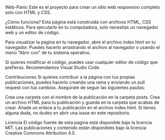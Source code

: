 Web-Panic
Este es el proyecto para crear un sitio web responsivo completo solo con HTML y CSS.

¿Cómo funciona?
Esta página está construida con archivos HTML, CSS estáticos. Para ejecutarlo en tu computadora, solo necesitas un navegador web y un editor de código.

Para visualizar la pagina en tu navegador, abre el archivo index.html en tu navegador. Puedes hacerlo arrastrando el archivo al navegador o usando el menú "Abrir con" de tu sistema operativo.

Si quieres modificar el código, puedes usar cualquier editor de código que prefieras. Recomendamos Visual Studio Code.

Contribuciones
Si quieres contribuir a la página con tus propias publicaciones, puedes hacerlo creando una rama y enviando un pull request con tus cambios. Asegúrate de seguir las siguientes pautas:

Crea una carpeta con el nombre de la publicación en la carpeta posts.
Crea un archivo HTML para tu publicación y guarda en la carpeta que acabas de crear.
Añade un enlace a tu publicación en el archivo index.html.
Si tienes alguna duda, no dudes en abrir una issue en este repositorio.

Licencia
El código fuente de esta pagina está disponible bajo la licencia MIT. Las publicaciones y contenido están disponibles bajo la licencia Creative Commons Attribution 4.0.